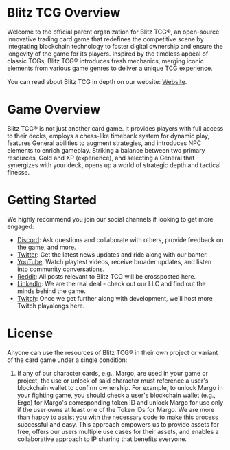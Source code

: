 # Blitz TCG Overview
Welcome to the official parent organization for Blitz TCG®, an open-source innovative trading card game that redefines the competitive scene by integrating blockchain technology to foster digital ownership and ensure the longevity of the game for its players. Inspired by the timeless appeal of classic TCGs, Blitz TCG® introduces fresh mechanics, merging iconic elements from various game genres to deliver a unique TCG experience.

You can read about Blitz TCG in depth on our website: [Website](https://blitztcg.com/whitepaper).

# Game Overview
Blitz TCG® is not just another card game. It provides players with full access to their decks, employs a chess-like timebank system for dynamic play, features General abilities to augment strategies, and introduces NPC elements to enrich gameplay. Striking a balance between two primary resources, Gold and XP (experience), and selecting a General that synergizes with your deck, opens up a world of strategic depth and tactical finesse.

# Getting Started
We highly recommend you join our social channels if looking to get more engaged:
- [Discord](https://discord.gg/KkuDscjVt2): Ask questions and collaborate with others, provide feedback on the game, and more.
- [Twitter](https://twitter.com/Blitz_TCG): Get the latest news updates and ride along with our banter.
- [YouTube](http://youtube.com/c/BlitzTCG): Watch playtest videos, receive broader updates, and listen into community conversations.
- [Reddit](https://www.reddit.com/r/Blitz_TCG/): All posts relevant to Blitz TCG will be crossposted here.
- [LinkedIn](https://www.linkedin.com/company/81789843): We are the real deal - check out our LLC and find out the minds behind the game.
- [Twitch](https://www.twitch.tv/lowkeyn3rd): Once we get further along with development, we'll host more Twitch playalongs here.

# License
Anyone can use the resources of Blitz TCG® in their own project or variant of the card game under a single condition:
1. If any of our character cards, e.g., Margo, are used in your game or project, the use or unlock of said character must reference a user's blockchain wallet to confirm ownership. For example, to unlock Margo in your fighting game, you should check a user's blockchain wallet (e.g., Ergo) for Margo's corresponding token ID and unlock Margo for use only if the user owns at least one of the Token IDs for Margo. We are more than happy to assist you with the necessary code to make this process successful and easy. This approach empowers us to provide assets for free, offers our users multiple use cases for their assets, and enables a collaborative approach to IP sharing that benefits everyone.
